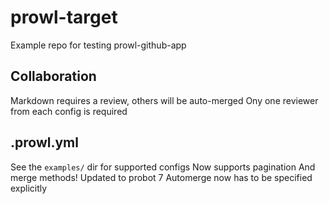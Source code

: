 # prowl-target

Example repo for testing prowl-github-app

## Collaboration

Markdown requires a review, others will be auto-merged
Ony one reviewer from each config is required

## .prowl.yml

See the `examples/` dir for supported configs
Now supports pagination
And merge methods!
Updated to probot 7
Automerge now has to be specified explicitly

